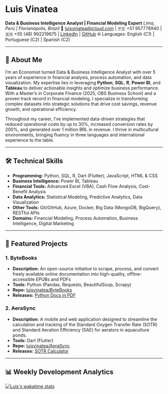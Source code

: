 # Luis Vinatea
**Data & Business Intelligence Analyst | Financial Modeling Expert**
*Lima, Perú | Florianópolis, Brazil*
📧 [luisvinatea@icloud.com](mailto:luisvinatea@icloud.com) | 🇵🇪 +51 957778940 | 🇧🇷 +55 (48) 992219675 | [LinkedIn](https://www.linkedin.com/in/luisvinatea/) | [GitHub](https://github.com/luisvinatea)
🌐 Languages: English (C1) | Portuguese (C2) | Spanish (C2)

---

## 👋 About Me

I’m an Economist turned Data & Business Intelligence Analyst with over 5 years of experience in financial analysis, process automation, and data visualization. My expertise lies in leveraging **Python**, **SQL**, **R**, **Power BI**, and **Tableau** to deliver actionable insights and optimize business performance. With a Master’s in Corporate Finance (2025, OBS Business School) and a proven track record in financial modeling, I specialize in transforming complex datasets into strategic solutions that drive cost savings, revenue growth, and operational efficiency.

Throughout my career, I’ve implemented data-driven strategies that reduced operational costs by up to 30%, increased conversion rates by 200%, and generated over 1 million BRL in revenue. I thrive in multicultural environments, bringing fluency in three languages and international experience to the table.

---

## 🛠️ Technical Skills

-   **Programming:** Python, SQL, R, Dart (Flutter), JavaScript, HTML & CSS
-   **Business Intelligence:** Power BI, Tableau
-   **Financial Tools:** Advanced Excel (VBA), Cash Flow Analysis, Cost-Benefit Analysis
-   **Data Analytics:** Statistical Modeling, Predictive Analytics, Data Visualization
-   **Other Tools:** Git/GitHub, Azure, Docker, Big Data (MongoDB, BigQuery), RESTful APIs
-   **Domains:** Financial Modeling, Process Automation, Business Intelligence, Digital Marketing

---

## 🚀 Featured Projects

### 1. ByteBooks
-   **Description:** An open-source initiative to scrape, process, and convert freely available online documentation into high-quality, offline-accessible EPUBs and PDFs
-   **Tools:** Python (Pandas, Requests, BeautifulSoup, Scrapy)
-   **Repo:** [luisvinatea/ByteBooks](https://github.com/luisvinatea/ByteBooks)
-   **Releases:** [Python Docs in PDF](https://github.com/luisvinatea/ByteBooks/releases/download/v1.0.0/Python.3.13.2.Documentation.-.Python.Software.Foundation.pdf)

### 2. AeraSync
-   **Description:** A mobile and web application designed to streamline the calculation and tracking of the Standard Oxygen Transfer Rate (SOTR) and Standard Aeration Efficiency (SAE) for aerators in aquaculture ponds.
-   **Tools:** Dart (Flutter)
-   **Repo:** [luisvinatea/AeraSync](https://github.com/luisvinatea/AeraSync)
-   **Releases:** [SOTR Calculator](https://luisvinatea.github.io/AeraSync/)

---

## 📊 Weekly Development Analytics

[![Luis's wakatime stats](https://github-readme-stats.vercel.app/api/wakatime?username=luisvinatea&layout=compact&theme=radical&hide_border=true&custom_title=Weekly+Coding+Activity&width=1200)](https://wakatime.com/@luisvinatea)
